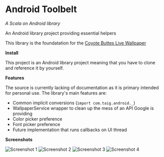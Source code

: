 # Android Toolbelt
*A Scala on Android library*

An Android library project providing essential helpers

This library is the foundatation for the [Coyote Buttes Live Wallpaper](https://play.google.com/store/apps/details?id=com.taig.wallpaper.coyote_buttes)

**Install**

This project is an Android library project meaning that you have to clone and reference it by yourself.

**Features**

The source is currently lacking of documentation as it is primary intended for personal use. The library's main features are:

- Common implicit conversions (`import com.taig.android._`)
- WallpaperService wrapper to clean up the mess of an API Google is providing
- Color picker preference
- Font picker preference
- Future implementation that runs callbacks on UI thread

**Screenshots**

![Screenshot 1](http://taig.github.io/Toolbelt/asset/1.png)
![Screenshot 2](http://taig.github.io/Toolbelt/asset/2.png)
![Screenshot 3](http://taig.github.io/Toolbelt/asset/3.png)
![Screenshot 4](http://taig.github.io/Toolbelt/asset/4.png)
